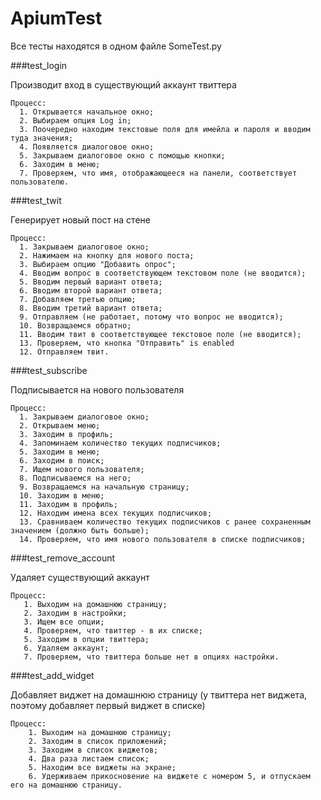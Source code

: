# ApiumTest

Все тесты находятся в одном файле SomeTest.py 

###test_login

  Производит вход в существующий аккаунт твиттера 
  ```
  Процесс: 
    1. Открывается начальное окно;
    2. Выбираем опция Log in;
    3. Поочередно находим текстовые поля для имейла и пароля и вводим туда значения;
    4. Появляется диалоговое окно;
    5. Закрываем диалоговое окно с помощью кнопки;
    6. Заходим в меню;
    7. Проверяем, что имя, отображающееся на панели, соответствует пользователю.
  ```  
###test_twit
 
  Генерирует новый пост на стене
  ```
  Процесс:   
    1. Закрываем диалоговое окно;
    2. Нажимаем на кнопку для нового поста;
    3. Выбираем опцию "Добавить опрос";
    4. Вводим вопрос в соответствующем текстовом поле (не вводится);
    5. Вводим первый вариант ответа;
    6. Вводим второй вариант ответа;
    7. Добавляем третью опцию;
    8. Вводим третий вариант ответа;
    9. Отправляем (не работает, потому что вопрос не вводится);
    10. Возвращаемся обратно;
    11. Вводим твит в соответствующее текстовое поле (не вводится);
    13. Проверяем, что кнопка "Отправить" is enabled
    12. Отправляем твит. 
  ``` 
###test_subscribe
 
  Подписывается на нового пользователя 
  ```
  Процесс: 
    1. Закрываем диалоговое окно;
    2. Открываем меню;
    3. Заходим в профиль;
    4. Запоминаем количество текущих подписчиков;
    5. Заходим в меню;
    6. Заходим в поиск;
    7. Ищем нового пользователя;
    8. Подписываемся на него;
    9. Возвращаемся на начальную страницу;
    10. Заходим в меню;
    11. Заходим в профиль;
    12. Находим имена всех текущих подписчиков;
    13. Сравниваем количество текущих подписчиков с ранее сохраненным значением (должно быть больше);
    14. Проверяем, что имя нового пользователя в списке подписчиков;
   ``` 
###test_remove_account
  
  Удаляет существующий аккаунт
   ``` 
  Процесс:    
      1. Выходим на домашнюю страницу;
      2. Заходим в настройки;
      3. Ищем все опции;
      4. Проверяем, что твиттер - в их списке;
      5. Заходим в опции твиттера;
      6. Удаляем аккаунт;
      7. Проверяем, что твиттера больше нет в опциях настройки.
   ```   
###test_add_widget 
   
  Добавляет виджет на домашнюю страницу (у твиттера нет виджета, поэтому добавляет первый виджет в списке)
  ```   
  Процесс:    
      1. Выходим на домашнюю страницу;
      2. Заходим в список приложений;
      3. Заходим в список виджетов;
      4. Два раза листаем список;
      5. Находим все виджеты на экране;
      6. Удерживаем прикосновение на виджете с номером 5, и отпускаем его на домашнюю страницу.
  ```
